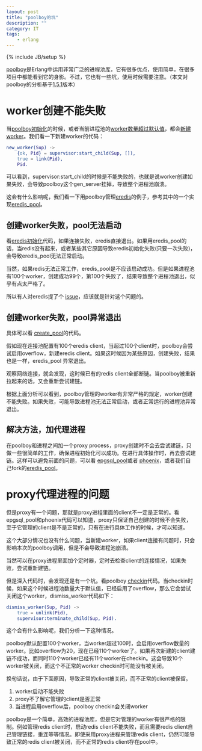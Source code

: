 ```yaml
---
layout: post
title: "poolboy的坑"
description: ""
category: IT
tags:
    - erlang
---
```

{% include JB/setup %}

[poolboy](https://github.com/devinus/poolboy)是Erlang中运用非常广泛的进程池库，它有很多优点，使用简单，在很多项目中都能看到它的身影。不过，它也有一些坑，使用时候需要注意。（本文对poolboy的分析基于[1.5.1](https://github.com/devinus/poolboy/blob/1.5.1/src/poolboy.erl)版本）

# worker创建不能失败
当[poolboy初始化](https://github.com/devinus/poolboy/blob/1.5.1/src/poolboy.erl#L296)的时候，或者当前进程池的[worker数量超过默认值](https://github.com/devinus/poolboy/blob/1.5.1/src/poolboy.erl#L192)，都会[新建worker](https://github.com/devinus/poolboy/blob/1.5.1/src/poolboy.erl#L274)。我们看一下新建worker的代码：

```erlang  
new_worker(Sup) ->  
    {ok, Pid} = supervisor:start_child(Sup, []),  
    true = link(Pid),  
    Pid.  
```

可以看到，supervisor:start_child的时候是不能失败的，也就是说worker创建如果失败，会导致poolboy这个gen_server挂掉，导致整个进程池崩溃。

这会有什么影响呢，我们看一下用poolboy管理[eredis](https://github.com/wooga/eredis/)的例子，参考其中的一个实现[eredis_pool](https://github.com/hiroeorz/eredis_pool/)。

## 创建worker失败，pool无法启动

看[eredis初始化](https://github.com/wooga/eredis/blob/master/src/eredis_client.erl#L83)代码，如果连接失败，eredis直接退出。如果用eredis_pool的话，当redis没有起来，或者某些其它原因导致eredis初始化失败(只要一次失败)，会导致eredis_pool无法正常启动。

当然，如果redis无法正常工作，eredis_pool是不应该启动成功。但是如果进程池有100个worker，创建成功99个，第100个失败了，结果导致整个进程池退出，似乎有点太严格了。

所以有人对eredis提了个 [issue](https://github.com/wooga/eredis/issues/44)，应该就是针对这个问题的。

## 创建worker失败，pool异常退出

具体可以看 [create_pool](https://github.com/hiroeorz/eredis_pool/blob/master/src/eredis_pool_sup.erl#L52)的代码。

假如现在连接池配置有100个eredis client，当超过100个client时，poolboy会尝试启用overflow，新建eredis client。如果这时候因为某些原因，创建失败，结果也是一样，eredis_pool 异常退出。

观察网络连接，就会发现，这时候已有的redis client全部断链。当poolboy被重新拉起来的话，又会重新尝试建链。

根据上面分析可以看到，poolboy管理的worker有非常严格的规定，worker创建不能失败。如果失败，可能导致进程池无法正常启动，或者正常运行的进程池异常退出。

## 解决方法，加代理进程

在poolboy和进程之间加一个proxy process，proxy创建时不会去尝试建链，只做一些很简单的工作，确保进程初始化可以成功。在进行具体操作时，再去尝试建链。这样可以避免前面的问题，可以看 [epgsql_pool](https://github.com/interline/epgsql_pool/)或者
[phoenix](https://github.com/phoenixframework/phoenix/blob/v0.13.0/lib/phoenix/pubsub/redis.ex)，或者我们自己fork的[eredis_pool](https://github.com/yunba/eredis_pool)。

# proxy代理进程的问题

但是proxy有一个问题，那就是proxy进程里面的client不一定是正常的。看epgsql_pool和phoenix代码可以知道，proxy只保证自己创建的时候不会失败，至于它管理的client是不是正常的，只有在进行具体工作的时候，才可以知道。

这个大部分情况也没有什么问题，当新建worker，如果client连接有问题时，只会影响本次的poolboy调用，但是不会导致进程池崩溃。

当然可以在proxy进程里面加个定时器，定时去检查client的连接情况，如果失败，尝试重新建链。

但是深入代码时，会发现还是有一个坑。看poolboy [checkin](https://github.com/devinus/poolboy/blob/master/src/poolboy.erl#L310)代码。当checkin时候，如果这个时候进程池数量大于默认值，已经启用了overflow，那么它会尝试关闭这个worker，dismiss_worker代码如下：

```erlang
dismiss_worker(Sup, Pid) ->
    true = unlink(Pid),
    supervisor:terminate_child(Sup, Pid).
```

这个会有什么影响呢，我们分析一下这种情况。

poolboy默认配置100个worker，当worker超过100时，会启用overflow数量的worker。比如overflow为20，现在已经110个worker了。如果再次新建的client建链不成功，而同时110个worker已经有11个worker在checkin。这会导致10个worker被关闭，而这个不正常的worker checkin时可能没有被关闭。

换句话说，由于下面原因，导致正常的client被关闭，而不正常的client被保留。

1. worker启动不能失败
2. proxy不了解它管理的client是否正常
3. 当进程启用overflow后，poolboy checkin会关闭worker  

poolboy是一个简单，高效的进程池库，但是它对管理的worker有很严格的限制。例如管理redis client时，启动redis client不能失败，而且需要redis client自己管理链接，重连等等情况。即使采用proxy进程来管理redis client，仍然可能导致正常的redis client被关闭，而不正常的redis client存在pool中。


